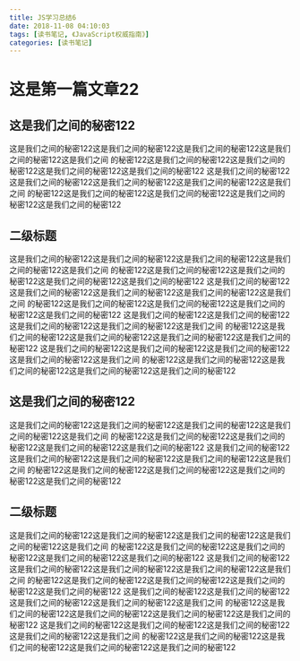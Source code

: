 ```yaml
---
title: JS学习总结6
date: 2018-11-08 04:10:03
tags: [读书笔记, 《JavaScript权威指南》]
categories: [读书笔记]
---
```


# 这是第一篇文章22

## 这是我们之间的秘密122

这是我们之间的秘密122这是我们之间的秘密122这是我们之间的秘密122这是我们之间的秘密122这是我们之间
的秘密122这是我们之间的秘密122这是我们之间的秘密122这是我们之间的秘密122这是我们之间的秘密122
这是我们之间的秘密122这是我们之间的秘密122这是我们之间的秘密122这是我们之间的秘密122这是我们之间
的秘密122这是我们之间的秘密122这是我们之间的秘密122这是我们之间的秘密122这是我们之间的秘密122

## 二级标题

这是我们之间的秘密122这是我们之间的秘密122这是我们之间的秘密122这是我们之间的秘密122这是我们之间
的秘密122这是我们之间的秘密122这是我们之间的秘密122这是我们之间的秘密122这是我们之间的秘密122
这是我们之间的秘密122这是我们之间的秘密122这是我们之间的秘密122这是我们之间的秘密122这是我们之间
的秘密122这是我们之间的秘密122这是我们之间的秘密122这是我们之间的秘密122这是我们之间的秘密122
这是我们之间的秘密122这是我们之间的秘密122这是我们之间的秘密122这是我们之间的秘密122这是我们之间
的秘密122这是我们之间的秘密122这是我们之间的秘密122这是我们之间的秘密122这是我们之间的秘密122
这是我们之间的秘密122这是我们之间的秘密122这是我们之间的秘密122这是我们之间的秘密122这是我们之间
的秘密122这是我们之间的秘密122这是我们之间的秘密122这是我们之间的秘密122这是我们之间的秘密122

## 这是我们之间的秘密122

这是我们之间的秘密122这是我们之间的秘密122这是我们之间的秘密122这是我们之间的秘密122这是我们之间
的秘密122这是我们之间的秘密122这是我们之间的秘密122这是我们之间的秘密122这是我们之间的秘密122
这是我们之间的秘密122这是我们之间的秘密122这是我们之间的秘密122这是我们之间的秘密122这是我们之间
的秘密122这是我们之间的秘密122这是我们之间的秘密122这是我们之间的秘密122这是我们之间的秘密122

## 二级标题

这是我们之间的秘密122这是我们之间的秘密122这是我们之间的秘密122这是我们之间的秘密122这是我们之间
的秘密122这是我们之间的秘密122这是我们之间的秘密122这是我们之间的秘密122这是我们之间的秘密122
这是我们之间的秘密122这是我们之间的秘密122这是我们之间的秘密122这是我们之间的秘密122这是我们之间
的秘密122这是我们之间的秘密122这是我们之间的秘密122这是我们之间的秘密122这是我们之间的秘密122
这是我们之间的秘密122这是我们之间的秘密122这是我们之间的秘密122这是我们之间的秘密122这是我们之间
的秘密122这是我们之间的秘密122这是我们之间的秘密122这是我们之间的秘密122这是我们之间的秘密122
这是我们之间的秘密122这是我们之间的秘密122这是我们之间的秘密122这是我们之间的秘密122这是我们之间
的秘密122这是我们之间的秘密122这是我们之间的秘密122这是我们之间的秘密122这是我们之间的秘密122

